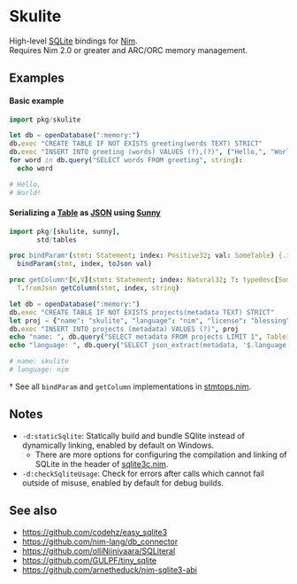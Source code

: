 # Skulite

High-level [SQLite](https://www.sqlite.org) bindings for [Nim](https://nim-lang.org).  
Requires Nim 2.0 or greater and ARC/ORC memory management.

## Examples

#### Basic example
```nim
import pkg/skulite

let db = openDatabase(":memory:")
db.exec "CREATE TABLE IF NOT EXISTS greeting(words TEXT) STRICT"
db.exec "INSERT INTO greeting (words) VALUES (?),(?)", ("Hello,", "World!")
for word in db.query("SELECT words FROM greeting", string):
  echo word

# Hello,
# World!
```

#### Serializing a [Table](https://nim-lang.org/docs/tables.html) as [JSON](https://www.sqlite.org/json1.html) using [Sunny](https://github.com/guzba/sunny)
```nim
import pkg/[skulite, sunny],
       std/tables

proc bindParam*(stmt: Statement; index: Positive32; val: SomeTable) {.inline.} =
  bindParam(stmt, index, toJson val)

proc getColumn*[K,V](stmt: Statement; index: Natural32; T: typedesc[SomeTable[K,V]]): T {.inline.} =
  T.fromJson getColumn(stmt, index, string)

let db = openDatabase(":memory:")
db.exec "CREATE TABLE IF NOT EXISTS projects(metadata TEXT) STRICT"
let proj = {"name": "skulite", "language": "nim", "license": "blessing"}.toTable
db.exec "INSERT INTO projects (metadata) VALUES (?)", proj
echo "name: ", db.query("SELECT metadata FROM projects LIMIT 1", Table[string, string])["name"]
echo "language: ", db.query("SELECT json_extract(metadata, '$.language') FROM projects LIMIT 1", string)

# name: skulite
# language: nim
```
† See all `bindParam` and `getColumn` implementations in [stmtops.nim](skulite/stmtops.nim).

####

## Notes

* `-d:staticSqlite`: Statically build and bundle SQlite instead of dynamically linking, enabled by default on Windows.
  * There are more options for configuring the compilation and linking of SQLite in the header of [sqlite3c.nim](skulite/sqlite3c.nim).
* `-d:checkSqliteUsage`: Check for errors after calls which cannot fail outside of misuse, enabled by default for debug builds.

## See also
* https://github.com/codehz/easy_sqlite3
* https://github.com/nim-lang/db_connector
* https://github.com/olliNiinivaara/SQLiteral
* https://github.com/GULPF/tiny_sqlite
* https://github.com/arnetheduck/nim-sqlite3-abi
